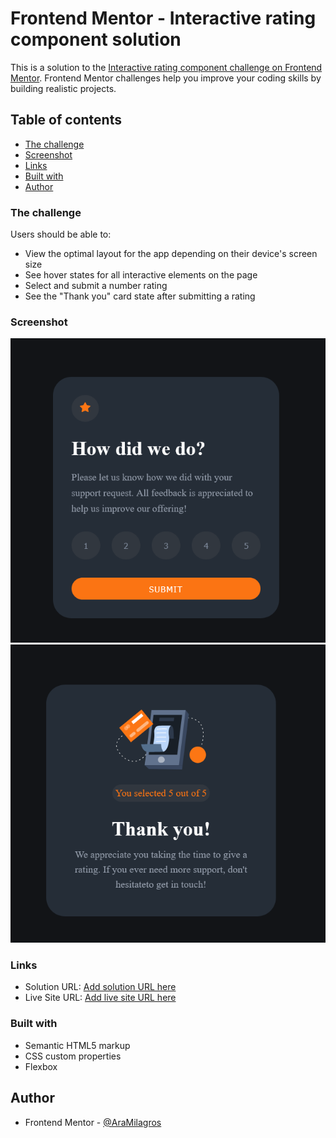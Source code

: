 # Frontend Mentor - Interactive rating component solution

This is a solution to the [Interactive rating component challenge on Frontend Mentor](https://www.frontendmentor.io/challenges/interactive-rating-component-koxpeBUmI). Frontend Mentor challenges help you improve your coding skills by building realistic projects. 

## Table of contents
  - [The challenge](#the-challenge)
  - [Screenshot](#screenshot)
  - [Links](#links)
  - [Built with](#built-with)
  - [Author](#author)

### The challenge

Users should be able to:

- View the optimal layout for the app depending on their device's screen size
- See hover states for all interactive elements on the page
- Select and submit a number rating
- See the "Thank you" card state after submitting a rating

### Screenshot

![](./design/ScreenshotPuntos.png)
![](./design/ScreenshotThanks.png)

### Links

- Solution URL: [Add solution URL here](https://github.com/AraMilagros/Proyectos-varios-HTML-CSS-JS/tree/main/)
- Live Site URL: [Add live site URL here](rating-thanks99.netlify.app)


### Built with

- Semantic HTML5 markup
- CSS custom properties
- Flexbox


## Author

- Frontend Mentor - [@AraMilagros](https://www.frontendmentor.io/profile/AraMilagros)
